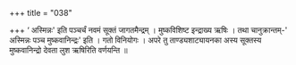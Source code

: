 +++
title = "038"

+++
‘ अस्मिन्नः' इति पञ्चर्चं नवमं सूक्तं जागतमैन्द्रम् । मुष्कविशिष्ट इन्द्राख्य ऋषिः । तथा चानुक्रान्तम्-' अस्मिन्नः पञ्च मुष्कवानिन्द्रः' इति । गतो विनियोगः । अपरे तु ताण्ड्यशाट्यायनका अस्य सूक्तस्य मुष्कवानिन्द्रो देवता लुश ऋषिरिति वर्णयन्ति ॥